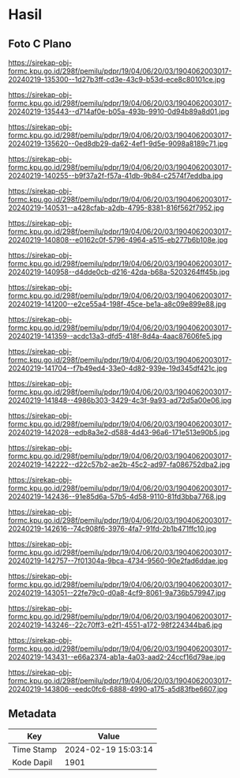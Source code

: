 # Hasil

## Foto C Plano

https://sirekap-obj-formc.kpu.go.id/298f/pemilu/pdpr/19/04/06/20/03/1904062003017-20240219-135300--1d27b3ff-cd3e-43c9-b53d-ece8c80101ce.jpg

https://sirekap-obj-formc.kpu.go.id/298f/pemilu/pdpr/19/04/06/20/03/1904062003017-20240219-135443--d714af0e-b05a-493b-9910-0d94b89a8d01.jpg

https://sirekap-obj-formc.kpu.go.id/298f/pemilu/pdpr/19/04/06/20/03/1904062003017-20240219-135620--0ed8db29-da62-4ef1-9d5e-9098a8189c71.jpg

https://sirekap-obj-formc.kpu.go.id/298f/pemilu/pdpr/19/04/06/20/03/1904062003017-20240219-140255--b9f37a2f-f57a-41db-9b84-c2574f7eddba.jpg

https://sirekap-obj-formc.kpu.go.id/298f/pemilu/pdpr/19/04/06/20/03/1904062003017-20240219-140531--a428cfab-a2db-4795-8381-816f562f7952.jpg

https://sirekap-obj-formc.kpu.go.id/298f/pemilu/pdpr/19/04/06/20/03/1904062003017-20240219-140808--e0162c0f-5796-4964-a515-eb277b6b108e.jpg

https://sirekap-obj-formc.kpu.go.id/298f/pemilu/pdpr/19/04/06/20/03/1904062003017-20240219-140958--d4dde0cb-d216-42da-b68a-5203264ff45b.jpg

https://sirekap-obj-formc.kpu.go.id/298f/pemilu/pdpr/19/04/06/20/03/1904062003017-20240219-141200--e2ce55a4-198f-45ce-be1a-a8c09e899e88.jpg

https://sirekap-obj-formc.kpu.go.id/298f/pemilu/pdpr/19/04/06/20/03/1904062003017-20240219-141359--acdc13a3-dfd5-418f-8d4a-4aac87606fe5.jpg

https://sirekap-obj-formc.kpu.go.id/298f/pemilu/pdpr/19/04/06/20/03/1904062003017-20240219-141704--f7b49ed4-33e0-4d82-939e-19d345df421c.jpg

https://sirekap-obj-formc.kpu.go.id/298f/pemilu/pdpr/19/04/06/20/03/1904062003017-20240219-141848--4986b303-3429-4c3f-9a93-ad72d5a00e06.jpg

https://sirekap-obj-formc.kpu.go.id/298f/pemilu/pdpr/19/04/06/20/03/1904062003017-20240219-142028--edb8a3e2-d588-4d43-96a6-171e513e90b5.jpg

https://sirekap-obj-formc.kpu.go.id/298f/pemilu/pdpr/19/04/06/20/03/1904062003017-20240219-142222--d22c57b2-ae2b-45c2-ad97-fa086752dba2.jpg

https://sirekap-obj-formc.kpu.go.id/298f/pemilu/pdpr/19/04/06/20/03/1904062003017-20240219-142436--91e85d6a-57b5-4d58-9110-81fd3bba7768.jpg

https://sirekap-obj-formc.kpu.go.id/298f/pemilu/pdpr/19/04/06/20/03/1904062003017-20240219-142616--74c908f6-3976-4fa7-91fd-2b1b471ffc10.jpg

https://sirekap-obj-formc.kpu.go.id/298f/pemilu/pdpr/19/04/06/20/03/1904062003017-20240219-142757--7f01304a-9bca-4734-9560-90e2fad6ddae.jpg

https://sirekap-obj-formc.kpu.go.id/298f/pemilu/pdpr/19/04/06/20/03/1904062003017-20240219-143051--22fe79c0-d0a8-4cf9-8061-9a736b579947.jpg

https://sirekap-obj-formc.kpu.go.id/298f/pemilu/pdpr/19/04/06/20/03/1904062003017-20240219-143246--22c70ff3-e2f1-4551-a172-98f224344ba6.jpg

https://sirekap-obj-formc.kpu.go.id/298f/pemilu/pdpr/19/04/06/20/03/1904062003017-20240219-143431--e66a2374-ab1a-4a03-aad2-24ccf16d79ae.jpg

https://sirekap-obj-formc.kpu.go.id/298f/pemilu/pdpr/19/04/06/20/03/1904062003017-20240219-143806--eedc0fc6-6888-4990-a175-a5d83fbe6607.jpg


## Metadata

| Key        | Value               |
| ---------- | ------------------- |
| Time Stamp | 2024-02-19 15:03:14 |
| Kode Dapil | 1901                |




